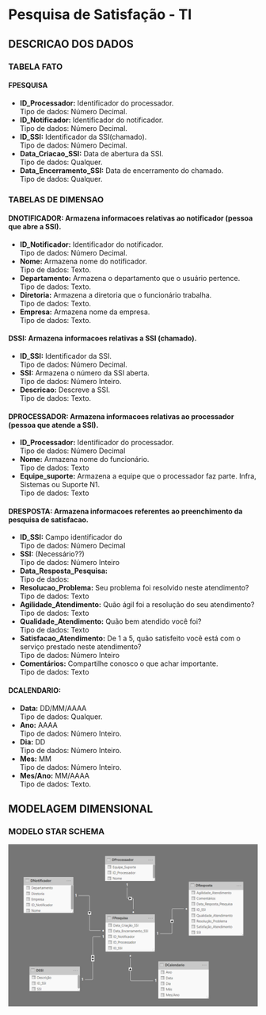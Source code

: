 # Pesquisa de Satisfação - TI

## DESCRICAO DOS DADOS

### TABELA FATO

#### FPESQUISA
* **ID_Processador:** Identificador do processador.<br>
   Tipo de dados: Número Decimal.
* **ID_Notificador:** Identificador do notificador.<br>
   Tipo de dados: Número Decimal.
* **ID_SSI:** Identificador da SSI(chamado).<br>
   Tipo de dados: Número Decimal.
* **Data_Criacao_SSI:** Data de abertura da SSI.<br>
   Tipo de dados: Qualquer.
* **Data_Encerramento_SSI:** Data de encerramento do chamado.<br>
   Tipo de dados: Qualquer.

### TABELAS DE DIMENSAO

#### DNOTIFICADOR: Armazena informacoes relativas ao notificador (pessoa que abre a SSI).<br>
* **ID_Notificador:** Identificador do notificador.<br>
   Tipo de dados: Número Decimal.
* **Nome:** Armazena nome do notificador.<br>
   Tipo de dados: Texto.
* **Departamento:** Armazena o departamento que o usuário pertence.<br>
   Tipo de dados: Texto.
* **Diretoria:** Armazena a diretoria que o funcionário trabalha.<br>
   Tipo de dados: Texto.
* **Empresa:** Armazena nome da empresa.<br>
   Tipo de dados: Texto.

#### DSSI: Armazena informacoes relativas a SSI (chamado).<br>
* **ID_SSI:** Identificador da SSI.<br>
   Tipo de dados: Número Decimal.
* **SSI:** Armazena o número da SSI aberta. <br>
   Tipo de dados: Número Inteiro.
* **Descricao:** Descreve a SSI.<br>
   Tipo de dados: Texto.

#### DPROCESSADOR: Armazena informacoes relativas ao processador (pessoa que atende a SSI).<br>
* **ID_Processador:** Identificador do processador.<br>
   Tipo de dados: Número Decimal
* **Nome:** Armazena nome do funcionário.<br>
   Tipo de dados: Texto
* **Equipe_suporte:** Armazena a equipe que o processador faz parte. Infra, Sistemas ou Suporte N1.<br>
   Tipo de dados: Texto

#### DRESPOSTA: Armazena informacoes referentes ao preenchimento da pesquisa de satisfacao.<br>
* **ID_SSI:** Campo identificador do<br>
   Tipo de dados: Número Decimal
* **SSI:** (Necessário??)<br>
   Tipo de dados: Número Inteiro
* **Data_Resposta_Pesquisa:** <br>
   Tipo de dados:
* **Resolucao_Problema:** Seu problema foi resolvido neste atendimento? <br>
   Tipo de dados: Texto
* **Agilidade_Atendimento:** Quão ágil foi a resolução do seu atendimento?<br>
   Tipo de dados: Texto
* **Qualidade_Atendimento:** Quão bem atendido você foi?<br>
   Tipo de dados: Texto
* **Satisfacao_Atendimento:** De 1 a 5, quão satisfeito você está com o serviço prestado neste atendimento?<br>
   Tipo de dados: Número Inteiro
* **Comentários:** Compartilhe conosco o que achar importante.<br>
   Tipo de dados: Texto


#### DCALENDARIO:
* **Data:** DD/MM/AAAA<br>
   Tipo de dados: Qualquer.
* **Ano:** AAAA<br>
   Tipo de dados: Número Inteiro.
* **Dia:** DD<br>
   Tipo de dados: Número Inteiro.
* **Mes:** MM<br>
   Tipo de dados: Número Inteiro.
* **Mes/Ano:** MM/AAAA<br>
   Tipo de dados: Texto.


## MODELAGEM DIMENSIONAL

### MODELO STAR SCHEMA

![Alt text](https://github.com/danielasalomao/pesquisa/blob/v1/Star_Schema.png)

